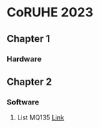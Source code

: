 # CoRUHE 2023

## Chapter 1
### Hardware

## Chapter 2
### Software
1) List MQ135 [Link](https://raw.githubusercontent.com/ismailsakdo/coruhe23/main/SerialReadAnalog.ino)
